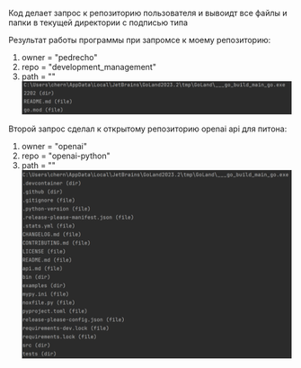 Код делает запрос к репозиторию пользователя и вывоидт все файлы и папки в текущей директории с подписью типа

Результат работы программы при запромсе к моему репозиторию:
1. owner = "pedrecho"          
2. repo = "development_management" 
3. path = ""  
![Результат](./img.png)

Второй запрос сделал к открытому репозиторию openai api для питона:
1. owner = "openai"   
2. repo  = "openai-python"
3. path  = ""
![Результат](./img_1.png)